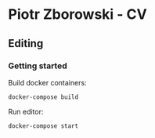 # Piotr Zborowski - CV

## Editing

### Getting started

Build docker containers:

```
docker-compose build
```

Run editor:

```
docker-compose start
```
